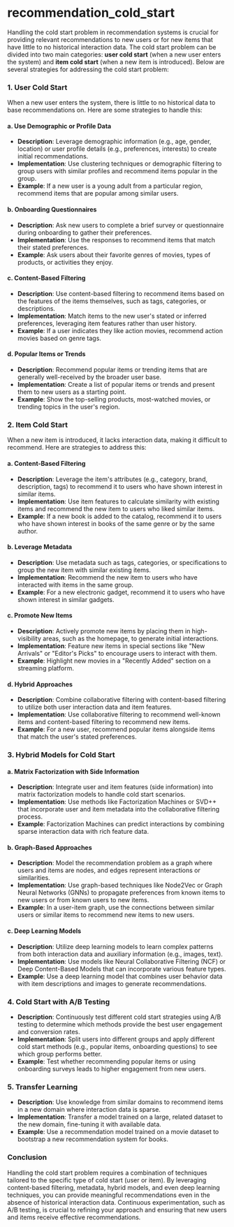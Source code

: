 # recommendation_cold_start

Handling the cold start problem in recommendation systems is crucial for providing relevant recommendations to new users or for new items that have little to no historical interaction data. The cold start problem can be divided into two main categories: **user cold start** (when a new user enters the system) and **item cold start** (when a new item is introduced). Below are several strategies for addressing the cold start problem:

### 1. **User Cold Start**
When a new user enters the system, there is little to no historical data to base recommendations on. Here are some strategies to handle this:

#### a. **Use Demographic or Profile Data**
   - **Description**: Leverage demographic information (e.g., age, gender, location) or user profile details (e.g., preferences, interests) to create initial recommendations.
   - **Implementation**: Use clustering techniques or demographic filtering to group users with similar profiles and recommend items popular in the group.
   - **Example**: If a new user is a young adult from a particular region, recommend items that are popular among similar users.

#### b. **Onboarding Questionnaires**
   - **Description**: Ask new users to complete a brief survey or questionnaire during onboarding to gather their preferences.
   - **Implementation**: Use the responses to recommend items that match their stated preferences.
   - **Example**: Ask users about their favorite genres of movies, types of products, or activities they enjoy.

#### c. **Content-Based Filtering**
   - **Description**: Use content-based filtering to recommend items based on the features of the items themselves, such as tags, categories, or descriptions.
   - **Implementation**: Match items to the new user's stated or inferred preferences, leveraging item features rather than user history.
   - **Example**: If a user indicates they like action movies, recommend action movies based on genre tags.

#### d. **Popular Items or Trends**
   - **Description**: Recommend popular items or trending items that are generally well-received by the broader user base.
   - **Implementation**: Create a list of popular items or trends and present them to new users as a starting point.
   - **Example**: Show the top-selling products, most-watched movies, or trending topics in the user's region.

### 2. **Item Cold Start**
When a new item is introduced, it lacks interaction data, making it difficult to recommend. Here are strategies to address this:

#### a. **Content-Based Filtering**
   - **Description**: Leverage the item's attributes (e.g., category, brand, description, tags) to recommend it to users who have shown interest in similar items.
   - **Implementation**: Use item features to calculate similarity with existing items and recommend the new item to users who liked similar items.
   - **Example**: If a new book is added to the catalog, recommend it to users who have shown interest in books of the same genre or by the same author.

#### b. **Leverage Metadata**
   - **Description**: Use metadata such as tags, categories, or specifications to group the new item with similar existing items.
   - **Implementation**: Recommend the new item to users who have interacted with items in the same group.
   - **Example**: For a new electronic gadget, recommend it to users who have shown interest in similar gadgets.

#### c. **Promote New Items**
   - **Description**: Actively promote new items by placing them in high-visibility areas, such as the homepage, to generate initial interactions.
   - **Implementation**: Feature new items in special sections like "New Arrivals" or "Editor's Picks" to encourage users to interact with them.
   - **Example**: Highlight new movies in a "Recently Added" section on a streaming platform.

#### d. **Hybrid Approaches**
   - **Description**: Combine collaborative filtering with content-based filtering to utilize both user interaction data and item features.
   - **Implementation**: Use collaborative filtering to recommend well-known items and content-based filtering to recommend new items.
   - **Example**: For a new user, recommend popular items alongside items that match the user's stated preferences.

### 3. **Hybrid Models for Cold Start**

#### a. **Matrix Factorization with Side Information**
   - **Description**: Integrate user and item features (side information) into matrix factorization models to handle cold start scenarios.
   - **Implementation**: Use methods like Factorization Machines or SVD++ that incorporate user and item metadata into the collaborative filtering process.
   - **Example**: Factorization Machines can predict interactions by combining sparse interaction data with rich feature data.

#### b. **Graph-Based Approaches**
   - **Description**: Model the recommendation problem as a graph where users and items are nodes, and edges represent interactions or similarities.
   - **Implementation**: Use graph-based techniques like Node2Vec or Graph Neural Networks (GNNs) to propagate preferences from known items to new users or from known users to new items.
   - **Example**: In a user-item graph, use the connections between similar users or similar items to recommend new items to new users.

#### c. **Deep Learning Models**
   - **Description**: Utilize deep learning models to learn complex patterns from both interaction data and auxiliary information (e.g., images, text).
   - **Implementation**: Use models like Neural Collaborative Filtering (NCF) or Deep Content-Based Models that can incorporate various feature types.
   - **Example**: Use a deep learning model that combines user behavior data with item descriptions and images to generate recommendations.

### 4. **Cold Start with A/B Testing**

   - **Description**: Continuously test different cold start strategies using A/B testing to determine which methods provide the best user engagement and conversion rates.
   - **Implementation**: Split users into different groups and apply different cold start methods (e.g., popular items, onboarding questions) to see which group performs better.
   - **Example**: Test whether recommending popular items or using onboarding surveys leads to higher engagement from new users.

### 5. **Transfer Learning**
   - **Description**: Use knowledge from similar domains to recommend items in a new domain where interaction data is sparse.
   - **Implementation**: Transfer a model trained on a large, related dataset to the new domain, fine-tuning it with available data.
   - **Example**: Use a recommendation model trained on a movie dataset to bootstrap a new recommendation system for books.

### Conclusion

Handling the cold start problem requires a combination of techniques tailored to the specific type of cold start (user or item). By leveraging content-based filtering, metadata, hybrid models, and even deep learning techniques, you can provide meaningful recommendations even in the absence of historical interaction data. Continuous experimentation, such as A/B testing, is crucial to refining your approach and ensuring that new users and items receive effective recommendations.
